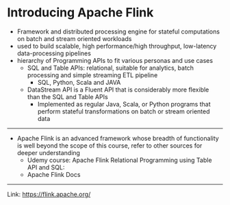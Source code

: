 # Introducing Apache Flink

- Framework and distributed processing engine for stateful computations on batch and stream oriented workloads
- used to build scalable, high performance/high throughput, low-latency data-processing pipelines
- hierarchy of Programming APIs to fit various personas and use cases
  - SQL and Table APIs: relational, suitable for analytics, batch processing and simple streaming ETL pipeline
    - SQL, Python, Scala and JAVA
  - DataStream API is a Fluent API that is considerably more flexible than the SQL and Table APIs
    - Implemented as regular Java, Scala, or Python programs that perform stateful transformations on batch or stream oriented data

--- 

- Apache Flink is an advanced framework whose breadth of functionality is well beyond the scope of this course, refer to other sources for deeper understanding
  - Udemy course: Apache Flink Relational Programming using Table API and SQL:
  - Apache Flink Docs

---

Link:
https://flink.apache.org/